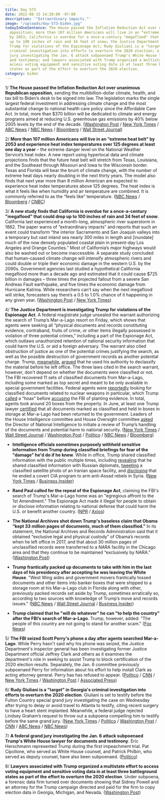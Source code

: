 ```yaml
---
title: Day 573
date: 2022-08-15 14:28:00 -07:00
description: '"Extraordinary impacts."'
image: "/uploads/day-573-biden.jpg"
todayInOneSentence: The House passed the Inflation Reduction Act over unanimous Republican
  opposition; more than 107 million Americans will live in an “extreme heat belt”
  by 2053; California is overdue for a once-a-century "megaflood" that could drop
  up to 100 inches of rain and 34 feet of snow; the Justice Department is investigating
  Trump for violations of the Espionage Act; Rudy Giuliani is a "target" in Georgia's
  criminal investigation into efforts to overturn the 2020 election; a federal grand
  jury investigating the Jan. 6 attack subpoenaed Trump's White House lawyer for documents
  and testimony; and lawyers associated with Trump organized a multistate effort to
  access voting equipment and sensitive voting data in at least three battleground
  states as part of the effort to overturn the 2020 election.
category: biden
---
```


1/ **The House passed the Inflation Reduction Act over unanimous Republican opposition**, sending the multibillion-dollar climate, health, and tax bill to Biden’s desk to be signed into law. The legislation marks the single largest federal investment in addressing climate change and the most substantial change to national health care policy since the Affordable Care Act. In total, more than $370 billion will be dedicated to climate and energy programs aimed at reducing U.S. greenhouse gas emissions by 40% below 2005 levels by the end of the decade. ([Washington Post](https://www.washingtonpost.com/us-policy/2022/08/12/inflation-reduction-act-house-vote/) / [New York Times](https://www.nytimes.com/2022/08/12/us/politics/house-climate-tax-bill.html) / [ABC News](https://abcnews.go.com/Politics/democrats-pass-health-climate-tax-bill-party-lines/story?id=88314105) / [NBC News](https://www.nbcnews.com/politics/congress/house-democrats-are-poised-send-sweeping-climate-health-care-bill-bide-rcna42647) / [Bloomberg](https://www.bloomberg.com/news/articles/2022-08-12/house-set-to-send-biden-landmark-tax-climate-health-bill?srnd=premium-canada&sref=MIBMEEoj) / [Wall Street Journal](https://www.wsj.com/articles/house-set-to-pass-democrats-climate-healthcare-and-tax-package-11660296604?mod=hp_lead_pos2))

2/ **More than 107 million Americans will live in an “extreme heat belt” by 2053 and experience heat index temperatures over 125 degrees at least one day a year** – the extreme danger level on the National Weather Service’s heat index. A new report using hyperlocal data and climate projections finds that the future heat belt will stretch from Texas, Louisiana, and the Southeast through Missouri and Iowa to the Wisconsin border. Texas and Florida will bear the brunt of climate change, with the number of extreme heat days nearly doubling in the next thirty years. The model also finds that next year more than 8 million American are expected to experience heat index temperatures above 125 degrees. The heat index is what it feels like when humidity and air temperature are combined. It is commonly referred to as the “feels like” temperature. ([NBC News](https://www.nbcnews.com/science/environment/us-see-new-extreme-heat-belt-2053-rcna42486) / [Bloomberg](https://www.bloomberg.com/news/articles/2022-08-15/us-south-midwest-will-reach-temps-of-125-f-by-2050s?sref=MIBMEEoj) / [CNBC](https://www.cnbc.com/2022/08/15/south-midwest-will-see-worst-increases-in-extreme-heat-by-2053.html))

3/ **A new study finds that California is overdue for a once-a-century "megaflood" that could drop up to 100 inches of rain and 34 feet of snow**. California last experienced a month-long, atmospheric river superstorm in 1862. The paper warns of “extraordinary impacts” and reports that such an event could transform “the interior Sacramento and San Joaquin valleys into a temporary but vast inland sea nearly 300 miles in length and \[inundate\] much of the now densely populated coastal plain in present-day Los Angeles and Orange Counties.” Most of California’s major highways would also be washed out or become inaccessible. A separate study concluded that human-caused climate change will intensify atmospheric rivers and could double or triple their economic damage in the western U.S. by the 2090s. Government agencies last studied a hypothetical California megaflood more than a decade ago and estimated that it could cause $725 billion in damages – three times the projected fallout from a severe San Andreas Fault earthquake, and five times the economic damage from Hurricane Katrina. While researchers can’t say when the next megaflood will strike, forecasters say there’s a 0.5 to 1.0% chance of it happening in any given year. ([Washington Post](https://www.washingtonpost.com/climate-environment/2022/08/12/megaflood-california-flood-rain-climate/) / [New York Times](https://www.nytimes.com/interactive/2022/08/12/climate/california-rain-storm.html))

4/ **The Justice Department is investigating Trump for violations of the Espionage Act**. A federal magistrate judge unsealed the warrant authorizing the search of Trump’s Mar-a-Lago resort on Friday, which shows that agents were seeking all “physical documents and records constituting evidence, contraband, fruits of crime, or other items illegally possessed in violation of three potential crimes,” including a part of the Espionage Act, which outlaws unauthorized retention of national security information that could harm the U.S. or aid a foreign adversary. The warrant also cited obstruction of justice as one of the potential crimes justifying the search, as well as the possible destruction of government records as another potential charge. Trump, [meanwhile](https://www.nbcnews.com/politics/donald-trump/trump-allies-say-declassified-mar-lago-documents-experts-say-unclear-w-rcna42311), [argued](https://www.nytimes.com/2022/08/12/us/politics/declassified-documents-trump.html) that he used his authority to declassify the material before he left office. The three laws cited in the search warrant, however, don't depend on whether the documents were classified or not. The FBI recovered 11 sets of classified documents from Mar-a-Lago, including some marked as top secret and meant to be only available in special government facilities. Federal agents were [reportedly](https://www.washingtonpost.com/national-security/2022/08/11/garland-trump-mar-a-lago/) looking for classified documents related to nuclear weapons in particular, which Trump [called](https://www.nbcnews.com/politics/justice-department/trump-denies-report-fbi-sought-nuclear-documents-mar-lago-search-rcna42766) a “hoax” before [accusing](https://www.cnn.com/2022/08/12/politics/nuclear-documents-trump-showdown-justice-department/index.html) the FBI of planting evidence. In total, agents took around 20 boxes from the property. In June, at least one Trump lawyer [certified](https://www.nytimes.com/2022/08/13/us/politics/trump-classified-material-fbi.html?campaign_id=190&emc=edit_ufn_20220813&instance_id=69281&nl=updates-from-the-newsroom&regi_id=78987420&segment_id=101354&te=1&user_id=16ae8f775c7ebc6e3c16f2ebceee9986) that all documents marked as classified and held in boxes in storage at Mar-a-Lago had been returned to the government. Leaders of the House Intelligence committee and House Oversight committee [asked](https://www.politico.com/news/2022/08/13/top-house-lawmakers-ask-intel-officials-to-review-national-security-damage-from-trump-document-handling-00051577) the Director of National Intelligence to initiate a review of Trump’s handling of the documents and  potential harm to national security. ([New York Times](https://www.nytimes.com/2022/08/12/us/trump-investigation-takeaways.html?smid=url-share) / [Wall Street Journal](https://www.wsj.com/articles/fbi-recovered-eleven-sets-of-classified-documents-in-trump-search-inventory-shows-11660324501?mod=hp_lead_pos1) / [Washington Post](https://www.washingtonpost.com/national-security/2022/08/12/trump-warrant-release/) / [Politico](https://www.politico.com/news/2022/08/12/search-warrant-shows-trump-under-investigation-for-potential-obstruction-of-justice-espionage-act-violations-00051507) / [NBC News](https://www.nbcnews.com/politics/donald-trump/trump-mar-lago-search-warrant-property-receipt-show-agents-found-trove-rcna42793) / [Bloomberg](https://www.bloomberg.com/news/articles/2022-08-12/fbi-seized-top-secret-documents-from-trump-s-home-reports-say?srnd=premium-canada&sref=MIBMEEoj))

* **Intelligence officials sometimes purposely withheld sensitive information from Trump during classified briefings for fear of the "damage" he'd do if he knew**. While in office, Trump shared classified information with the public multiple times, including [revealing](https://whatthefuckjusthappenedtoday.com/2017/05/15/Day-116/#1-trump-revealed-highly-classified-i) that he shared classified information with Russian diplomats, [tweeting](https://whatthefuckjusthappenedtoday.com/2019/09/03/day-957/#6-trump-tweeted-a-detailed-aerial-ph) a classified satellite photo of an Iranian space facility, and [disclosing](https://whatthefuckjusthappenedtoday.com/2017/07/20/day-182/#13-trump-ended-a-covert-cia-program) that he ended a covert CIA program to arm anti-Assad rebels in Syria. ([New York Times](https://www.nytimes.com/2022/08/11/us/politics/trump-fbi.html?referringSource=articleShar) / [Business Insider](https://www.businessinsider.com/intelligence-officials-purposely-withheld-info-from-former-president-trump-report-2022-8))

* **Rand Paul called for the repeal of the Espionage Act**, claiming the FBI's search of Trump's Mar-a-Lago home was an "egregious affront to the 1st Amendment." The Espionage Act made it illegal for people to obtain or disclose information relating to national defense that could harm the U.S. or benefit another country. ([NPR](https://www.npr.org/2022/08/15/1117457622/rand-paul-what-is-espionage-act-repeal) / [Axios](https://www.axios.com/2022/08/14/rand-paul-espionage-act-repeal))

* **The National Archives shot down Trump's baseless claim that Obama “kept 33 million pages of documents, much of them classified.”** In its statement, the National Archives and Records Administration said that it obtained “exclusive legal and physical custody” of Obama’s records when he left office in 2017, and that about 30 million pages of unclassified records were transferred to a NARA facility in the Chicago area and that they continue to be maintained “exclusively by NARA.” ([Washington Post](https://www.washingtonpost.com/national-security/2022/08/12/trump-obama-national-archives/))

* **Trump frantically packed up documents to take with him in the last days of his presidency after accepting he was leaving the White House**. "West Wing aides and government movers frantically tossed documents and other items into banker boxes that were shipped to a storage room at his Mar-a-Lago club in Florida along with other, previously packed records set aside by Trump, sometimes erratically so, according to two sources with knowledge of Trump’s move and records issues." ([NBC News](https://www.nbcnews.com/politics/donald-trump/trumps-handling-secret-documents-fbi-mar-a-lago-search-rcna42935) / [Wall Street Journal](https://www.wsj.com/articles/trumps-final-days-draw-scrutiny-as-handling-of-documents-investigated-11660480684) / [Business Insider](https://www.businessinsider.com/trump-frantically-packed-up-docs-mar-a-lago-final-days-2022-8))

* **Trump claimed that he "will do whatever" he can "to help the country" after the FBI’s search of Mar-a-Lago**. Trump, however, added: "The people of this country are not going to stand for another scam." ([Fox News](https://www.foxnews.com/politics/trump-says-he-will-do-whatever-he-can-to-help-the-country-after-fbi-raid))

5/ **The FBI seized Scott Perry's phone a day after agents searched Mar-a-Lago**. While Perry hasn't said why his phone was seized, the Justice Department's inspector general has been investigating former Justice Department official Jeffrey Clark and others as it examines the department's role in seeking to assist Trump to block certification of the 2020 election results. Separately, the Jan. 6 committee previously subpoenaed Perry for information about his effort to help install Clark as acting attorney general. Perry has has refused to appear. ([Politico](https://www.politico.com/news/2022/08/09/fbi-seize-gop-scott-perrys-phone-00050737) / [CNN](https://www.cnn.com/2022/08/09/politics/scott-perry-fbi-seize-cellphone/index.html) / [New York Times](https://www.nytimes.com/2022/08/09/us/scott-perry-cellphone-fbi.html) / [Washington Post](https://www.washingtonpost.com/politics/2022/08/10/scott-perry-trump-fbi-phone-explainer/) / [Associated Press](https://apnews.com/article/elections-pennsylvania-donald-trump-congress-cfa625f007ef38c18727a1755dec4a4f))

6/ **Rudy Giuliani is a "target" in Georgia's criminal investigation into efforts to overturn the 2020 election**. Giuliani is set to testify before the Fulton Country special grand jury investigating the case on Wednesday after trying to delay or avoid travel to Atlanta to testify, citing recent surgery to have a heart stent implanted. Meanwhile, a federal judge rejected Lindsey Graham’s request to throw out a subpoena compelling him to testify before the same grand jury.  ([New York Times](https://www.nytimes.com/2022/08/15/us/graham-georgia-investigation-trump.html) / [Politico](https://www.politico.com/news/2022/08/15/judge-orders-graham-to-testify-in-atlanta-area-trump-probe-00051818) / [Washington Post](https://www.washingtonpost.com/national-security/2022/08/15/trump-2020-election-georgia-investigation/) / [CNN](https://www.cnn.com/2022/08/15/politics/lindsey-graham-georgia-investigation/index.html) / [ABC News](https://abcnews.go.com/Politics/rudy-giuliani-now-target-georgia-2020-election-probe/story?id=88405177) / [NBC News](https://www.nbcnews.com/politics/elections/judge-rejects-lindsey-grahams-bid-avoid-testifying-trump-election-prob-rcna43103))

7/ **A federal grand jury investigating the Jan. 6 attack subpoenaed Trump's White House lawyer for documents and testimony**. Eric Herschmann represented Trump during the first impeachment trial. Pat Cipollone, who served as White House counsel, and Patrick Philbin, who served as deputy counsel, have also been subpoenaed. ([Politico](https://www.politico.com/news/2022/08/15/justice-department-subpoenas-trump-lawyer-eric-herschmann-00051899))

8/ **Lawyers associated with Trump organized a multistate effort to access voting equipment and sensitive voting data in at least three battleground states as part of the effort to overturn the 2020 election**. Under subpoena, a forensic data firm turned over documents showing that Sidney Powell and an attorney for the Trump campaign directed and paid for the firm to copy election data in Georgia, Michigan, and Nevada. ([Washington Post](https://www.washingtonpost.com/investigations/2022/08/15/sidney-powell-coffee-county-sullivan-strickler/))